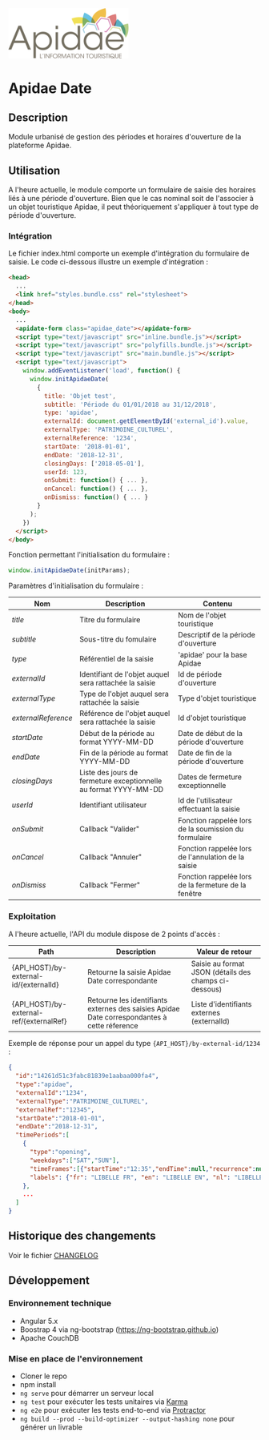 <img src="/src/assets/img/logo_apidae.svg" alt="logo apidae" width="240px"/>

# Apidae Date

## Description
Module urbanisé de gestion des périodes et horaires d'ouverture de la plateforme Apidae.

## Utilisation
A l'heure actuelle, le module comporte un formulaire de saisie des horaires liés à une période d'ouverture.
Bien que le cas nominal soit de l'associer à un objet touristique Apidae, il peut théoriquement s'appliquer à tout type de période d'ouverture.

### Intégration
Le fichier index.html comporte un exemple d'intégration du formulaire de saisie. Le code ci-dessous illustre un exemple d'intégration :
```html
<head>
  ...
  <link href="styles.bundle.css" rel="stylesheet">
</head>
<body>
  ...
  <apidate-form class="apidae_date"></apidate-form>
  <script type="text/javascript" src="inline.bundle.js"></script>
  <script type="text/javascript" src="polyfills.bundle.js"></script>
  <script type="text/javascript" src="main.bundle.js"></script>
  <script type="text/javascript">
    window.addEventListener('load', function() {
      window.initApidaeDate(
        {
          title: 'Objet test', 
          subtitle: 'Période du 01/01/2018 au 31/12/2018', 
          type: 'apidae', 
          externalId: document.getElementById('external_id').value, 
          externalType: 'PATRIMOINE_CULTUREL', 
          externalReference: '1234', 
          startDate: '2018-01-01', 
          endDate: '2018-12-31',
          closingDays: ['2018-05-01'],
          userId: 123,
          onSubmit: function() { ... },
          onCancel: function() { ... },
          onDismiss: function() { ... }
        }
      );
    })
  </script>
</body>
```
Fonction permettant l'initialisation du formulaire :
```javascript
window.initApidaeDate(initParams);
```

Paramètres d'initialisation du formulaire :

Nom | Description | Contenu
------------ | ------------- | -------------
*title* | Titre du formulaire | Nom de l'objet touristique 
*subtitle* | Sous-titre du fomulaire | Descriptif de la période d'ouverture
*type* | Référentiel de la saisie | 'apidae' pour la base Apidae
*externalId* | Identifiant de l'objet auquel sera rattachée la saisie | Id de période d'ouverture 
*externalType* | Type de l'objet auquel sera rattachée la saisie | Type d'objet touristique
*externalReference* | Référence de l'objet auquel sera rattachée la saisie | Id d'objet touristique
*startDate* | Début de la période au format YYYY-MM-DD | Date de début de la période d'ouverture
*endDate* | Fin de la période au format YYYY-MM-DD | Date de fin de la période d'ouverture
*closingDays* | Liste des jours de fermeture exceptionnelle au format YYYY-MM-DD | Dates de fermeture exceptionnelle
*userId* | Identifiant utilisateur | Id de l'utilisateur effectuant la saisie
*onSubmit* | Callback "Valider" | Fonction rappelée lors de la soumission du formulaire
*onCancel* | Callback "Annuler" | Fonction rappelée lors de l'annulation de la saisie
*onDismiss* | Callback "Fermer" | Fonction rappelée lors de la fermeture de la fenêtre

### Exploitation
A l'heure actuelle, l'API du module dispose de 2 points d'accès :

Path | Description | Valeur de retour
------------ | ------------- | -------------
{API_HOST}/by-external-id/{externalId} | Retourne la saisie Apidae Date correspondante | Saisie au format JSON (détails des champs ci-dessous)
{API_HOST}/by-external-ref/{externalRef} | Retourne les identifiants externes des saisies Apidae Date correspondantes à cette réference | Liste d'identifiants externes (externalId)

Exemple de réponse pour un appel du type `{API_HOST}/by-external-id/1234` :
```json
{
  "id":"14261d51c3fabc81839e1aabaa000fa4",
  "type":"apidae",
  "externalId":"1234",
  "externalType":"PATRIMOINE_CULTUREL",
  "externalRef":"12345",
  "startDate":"2018-01-01",
  "endDate":"2018-12-31",
  "timePeriods":[
    {
      "type":"opening",
      "weekdays":["SAT","SUN"],
      "timeFrames":[{"startTime":"12:35","endTime":null,"recurrence":null}],
      "labels": {"fr": "LIBELLE FR", "en": "LIBELLE EN", "nl": "LIBELLE NL"}
    },
    ...
  ]
}   
```


## Historique des changements
Voir le fichier [CHANGELOG](/CHANGELOG.md)

## Développement
### Environnement technique
  - Angular 5.x
  - Boostrap 4 via ng-bootstrap (https://ng-bootstrap.github.io)
  - Apache CouchDB
  
### Mise en place de l'environnement
  - Cloner le repo
  - npm install
  - `ng serve` pour démarrer un serveur local
  - `ng test` pour exécuter les tests unitaires via [Karma](https://karma-runner.github.io)
  - `ng e2e` pour exécuter les tests end-to-end via [Protractor](http://www.protractortest.org/)
  - `ng build --prod --build-optimizer --output-hashing none` pour générer un livrable

